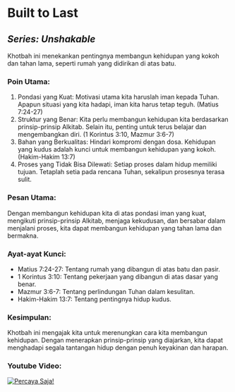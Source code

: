 # **Built to Last**

## **_Series: Unshakable_**

Khotbah ini menekankan pentingnya membangun kehidupan yang kokoh dan tahan lama, seperti rumah yang didirikan di atas batu.

### **Poin Utama:**
1. Pondasi yang Kuat: Motivasi utama kita haruslah iman kepada Tuhan. Apapun situasi yang kita hadapi, iman kita harus tetap teguh. (Matius 7:24-27)
2. Struktur yang Benar: Kita perlu membangun kehidupan kita berdasarkan prinsip-prinsip Alkitab. Selain itu, penting untuk terus belajar dan mengembangkan diri. (1 Korintus 3:10, Mazmur 3:6-7)
3. Bahan yang Berkualitas: Hindari kompromi dengan dosa. Kehidupan yang kudus adalah kunci untuk membangun kehidupan yang kokoh. (Hakim-Hakim 13:7)
4. Proses yang Tidak Bisa Dilewati: Setiap proses dalam hidup memiliki tujuan. Tetaplah setia pada rencana Tuhan, sekalipun prosesnya terasa sulit.

### **Pesan Utama:**
Dengan membangun kehidupan kita di atas pondasi iman yang kuat, mengikuti prinsip-prinsip Alkitab, menjaga kekudusan, dan bersabar dalam menjalani proses, kita dapat membangun kehidupan yang tahan lama dan bermakna.

### **Ayat-ayat Kunci:**
- Matius 7:24-27: Tentang rumah yang dibangun di atas batu dan pasir.
- 1 Korintus 3:10: Tentang pekerjaan yang dibangun di atas dasar yang benar.
- Mazmur 3:6-7: Tentang perlindungan Tuhan dalam kesulitan.
- Hakim-Hakim 13:7: Tentang pentingnya hidup kudus.

### **Kesimpulan:**
Khotbah ini mengajak kita untuk merenungkan cara kita membangun kehidupan. Dengan menerapkan prinsip-prinsip yang diajarkan, kita dapat menghadapi segala tantangan hidup dengan penuh keyakinan dan harapan.

### **Youtube Video:**
[![Percaya Saja!](https://img.youtube.com/vi/7BizdR57qSU/0.jpg)](https://www.youtube.com/watch?v=7BizdR57qSU)
